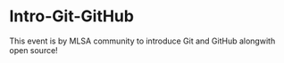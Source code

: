 # Intro-Git-GitHub
This event is by MLSA community to introduce Git and GitHub alongwith open source!
